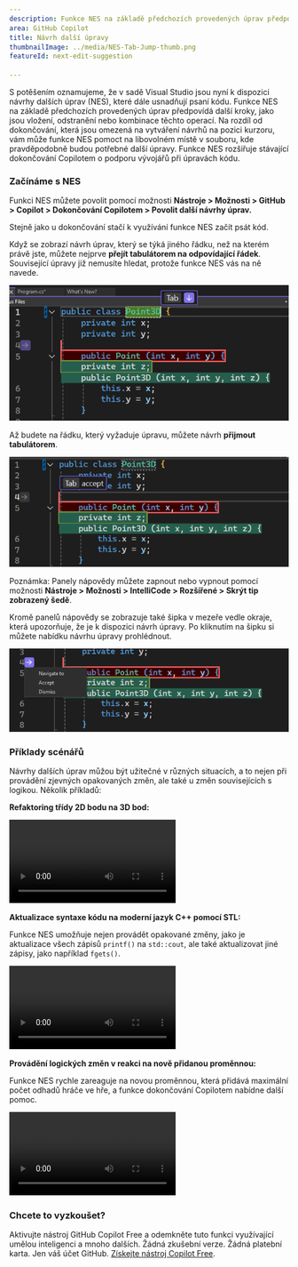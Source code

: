 ```yaml
---
description: Funkce NES na základě předchozích provedených úprav předpovídá další kroky, jako jsou vložení, odstranění nebo kombinace těchto operací.
area: GitHub Copilot
title: Návrh další úpravy
thumbnailImage: ../media/NES-Tab-Jump-thumb.png
featureId: next-edit-suggestion

---
```



S potěšením oznamujeme, že v sadě Visual Studio jsou nyní k dispozici návrhy dalších úprav (NES), které dále usnadňují psaní kódu. Funkce NES na základě předchozích provedených úprav předpovídá další kroky, jako jsou vložení, odstranění nebo kombinace těchto operací. Na rozdíl od dokončování, která jsou omezená na vytváření návrhů na pozici kurzoru, vám může funkce NES pomoct na libovolném místě v souboru, kde pravděpodobně budou potřebné další úpravy. Funkce NES rozšiřuje stávající dokončování Copilotem o podporu vývojářů při úpravách kódu.

### Začínáme s NES
Funkci NES můžete povolit pomocí možnosti **Nástroje > Možnosti > GitHub > Copilot > Dokončování Copilotem > Povolit další návrhy úprav.**

Stejně jako u dokončování stačí k využívání funkce NES začít psát kód.

Když se zobrazí návrh úprav, který se týká jiného řádku, než na kterém právě jste, můžete nejprve **přejít tabulátorem na odpovídající řádek**. Související úpravy již nemusíte hledat, protože funkce NES vás na ně navede.

 ![Panel nápovědy funkce NES – přechod tabulátorem](../media/NES-Tab-Jump.png)

Až budete na řádku, který vyžaduje úpravu, můžete návrh **přijmout tabulátorem**.

  ![Panel nápovědy funkce NES – přijetí tabulátorem](../media/NES-Tab-Accept.png)

Poznámka: Panely nápovědy můžete zapnout nebo vypnout pomocí možnosti **Nástroje > Možnosti > IntelliCode > Rozšířené > Skrýt tip zobrazený šedě**. 

Kromě panelů nápovědy se zobrazuje také šipka v mezeře vedle okraje, která upozorňuje, že je k dispozici návrh úpravy. Po kliknutím na šipku si můžete nabídku návrhu úpravy prohlédnout.

  ![Šipka funkce NES v mezeře vedle okraje](../media/NES-Gutter-Arrow.png)


### Příklady scénářů
Návrhy dalších úprav můžou být užitečné v různých situacích, a to nejen při provádění zjevných opakovaných změn, ale také u změn souvisejících s logikou. Několik příkladů:

**Refaktoring třídy 2D bodu na 3D bod:**
 
![NES – refaktoring třídy bodu](../media/NES-Point.mp4)

**Aktualizace syntaxe kódu na moderní jazyk C++ pomocí STL:**

Funkce NES umožňuje nejen provádět opakované změny, jako je aktualizace všech zápisů `printf()` na `std::cout`, ale také aktualizovat jiné zápisy, jako například `fgets()`.

![NES – aktualizace syntaxe C++](../media/NES-Migration.mp4)

**Provádění logických změn v reakci na nově přidanou proměnnou:**

Funkce NES rychle zareaguje na novou proměnnou, která přidává maximální počet odhadů hráče ve hře, a funkce dokončování Copilotem nabídne další pomoc.

![NES – přidání nové proměnné](../media/NES-AddVariable.mp4)

### Chcete to vyzkoušet?
Aktivujte nástroj GitHub Copilot Free a odemkněte tuto funkci využívající umělou inteligenci a mnoho dalších.
 Žádná zkušební verze. Žádná platební karta. Jen váš účet GitHub. [Získejte nástroj Copilot Free](https://github.com/settings/copilot).
